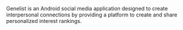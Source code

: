 Genelist is an Android social media application designed to create interpersonal connections 
by providing a platform to create and share personalized interest rankings.
